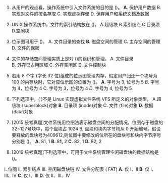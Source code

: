 01. 从用户的观点看，操作系统中引入文件系统的目的是 ()。
$\mathbf{A} .$ 保护用户数据
B. 实现对文件的按名存取
C. 实现虚拟存储
D. 保存用户和系统文档及数据

02. UNIX 操作系统中，文件的索引结构放在 ()。
A.超级块   B.索引结点   C.目录项   D.空闲块


03. 位示图可用于 ()。
A. 文件目录的查找
$\mathbf{B} .$ 磁盘空间的管理
C. 主存空间的管理
D. 文件的保密

04. 文件的存储空间管理实质上是对 ()的组织和管理。
A. 文件目录   
B. 外存已占用区域 
C. 外存空闲区
D. 文件控制块

05. 若用 8 个字 (字长 32 位)组成的位示图管理内存，假定用户归还一个块号为 100 的内存块时，它对应位示图的位置为 ()。
$\mathbf{A}.$ 字号为 3, 位号为 5
$B.$ 字号为 4，位号为 4
C.  字号为 3，位号为 4
$D.$ 字号为 4, 位号为 5

06. 下列选项中，( )不是 Linux 实现虚拟文件系统 VFS 所定义的对象类型。
A.超级块 (superblock)对象
$\mathbf{B}.$ 目录项 (inode)对象
C.  文件 (file)对象
$\mathbf{D} .$ 数据 (data)对象

07. [2015 统考真题]文件系统用位图法表示磁盘空间的分配情况，位图存于磁盘的 32~127号块中，每个盘块占 1024 B, 盘块和块内字节均从 0 开始编号。假设要释放的盘块号为409612,则位图中要修改的位所在的盘块号和块内字节序号分别是 ()。
$\mathbf{A. }$ 81, 1
$\mathbf{B. }$ $8\mathbf{1, }$ 2
$\mathbf{C. }$ 82, 1
$\mathbf{D. }$ 82, 2

08. [2019 统考真题]下列选项中，可用于文件系统管理空闲磁盘块的数据结构是 ()。

I.  位图  II.  索引结点  III.  空闲磁盘块链  IV.  文件分配表  ( FAT) 
$\mathbf{A}.$ 仅 I、II
$\mathbf{B}.$ 仅 I、III、IV 
$\mathbf{C} .$ 仅 I、III
$\mathbf{D}.$ 仅 II、III、IV

